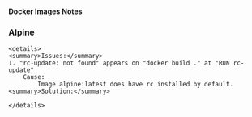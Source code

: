 #### Docker Images Notes
###  Alpine
    <details>
    <summary>Issues:</summary>
    1. "rc-update: not found" appears on "docker build ." at "RUN rc-update"
        Cause:
            Image alpine:latest does have rc installed by default.
    <summary>Solution:</summary>

    </details>


